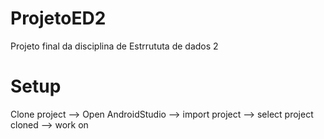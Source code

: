 # ProjetoED2
Projeto final da disciplina de Estrrututa de dados 2

# Setup
Clone project --> Open AndroidStudio --> import project --> select project cloned --> work on
